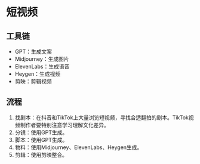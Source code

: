 # 短视频

## 工具链

- GPT：生成文案
- Midjourney：生成图片
- ElevenLabs：生成语音 
- Heygen：生成视频
- 剪映：剪辑视频

## 流程

1. 找剧本：在抖音和TikTok上大量浏览短视频，寻找合适翻拍的剧本。TikTok视频制作者要特别注意学习理解文化差异。
2. 分镜：使用GPT生成。
3. 脚本：使用GPT生成。
4. 物料：使用Midjourney、ElevenLabs、Heygen生成。
5. 剪辑：使用剪映整合。

